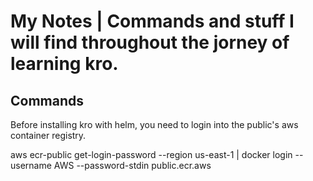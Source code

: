# My Notes | Commands and stuff I will find throughout the jorney of learning kro.

## Commands
Before installing kro with helm, you need to login into the public's aws container registry.

aws ecr-public get-login-password --region us-east-1 | docker login --username AWS --password-stdin public.ecr.aws